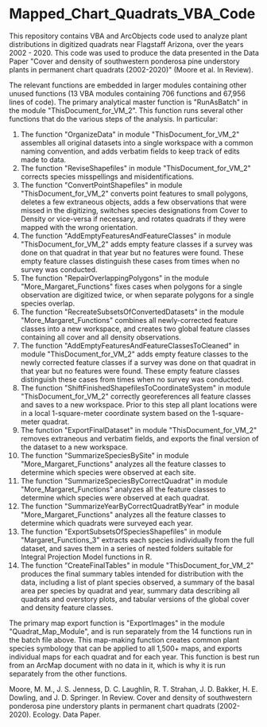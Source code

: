 # Mapped_Chart_Quadrats_VBA_Code
This repository contains VBA and ArcObjects code used to analyze plant distributions in digitized quadrats near Flagstaff Arizona, over the years 2002 - 2020.
This code was used to produce the data presented in the Data Paper "Cover and density of southwestern ponderosa pine understory plants in permanent chart quadrats (2002-2020)" (Moore et al. In Review).

The relevant functions are embedded in larger modules containing other unused functions (13 VBA modules containing 706 functions and 67,956 lines of code).  The primary analytical master function is "RunAsBatch" in the module "ThisDocument_for_VM_2".  This function runs several other functions that do the various steps of the analysis. In particular:
  1) The function "OrganizeData" in module "ThisDocument_for_VM_2" assembles all original datasets into a single workspace with a common naming convention, and adds verbatim fields to keep track of edits made to data.
  2) The function "ReviseShapefiles" in module "ThisDocument_for_VM_2" corrects species misspellings and misidentifications.
  3) The function "ConvertPointShapefiles" in module "ThisDocument_for_VM_2" converts point features to small polygons, deletes a few extraneous objects, adds a few observations that were missed in the digitizing, switches species designations from Cover to Density or vice-versa if necessary, and rotates quadrats if they were mapped with the wrong orientation.
  4) The function "AddEmptyFeaturesAndFeatureClasses" in module "ThisDocument_for_VM_2" adds empty feature classes if a survey was done on that quadrat in that year but no features were found.  These empty feature classes distinguish these cases from times when no survey was conducted.
  5) The function "RepairOverlappingPolygons" in the module "More_Margaret_Functions" fixes cases when polygons for a single observation are digitized twice, or when separate polygons for a single species overlap.
  6) The function "RecreateSubsetsOfConvertedDatasets" in the module "More_Margaret_Functions" combines all newly-corrected feature classes into a new workspace, and creates two global feature classes containing all cover and all density observations.
  7) The function "AddEmptyFeaturesAndFeatureClassesToCleaned" in module "ThisDocument_for_VM_2" adds empty feature classes to the newly corrected feature classes if a survey was done on that quadrat in that year but no features were found.  These empty feature classes distinguish these cases from times when no survey was conducted.
  8) The function "ShiftFinishedShapefilesToCoordinateSystem" in module "ThisDocument_for_VM_2" correctly georeferences all feature classes and saves to a new workspace.  Prior to this step all plant locations were in a local 1-square-meter coordinate system based on the 1-square-meter quadrat.
  9) The function "ExportFinalDataset" in module "ThisDocument_for_VM_2" removes extraneous and verbatim fields, and exports the final version of the dataset to a new workspace.
  10) The function "SummarizeSpeciesBySite" in module "More_Margaret_Functions" analyzes all the feature classes to determine which species were observed at each site.
  11) The function "SummarizeSpeciesByCorrectQuadrat" in module "More_Margaret_Functions" analyzes all the feature classes to determine which species were observed at each quadrat.
  12) The function "SummarizeYearByCorrectQuadratByYear" in module "More_Margaret_Functions" analyzes all the feature classes to determine which quadrats were surveyed each year.
  13) The function "ExportSubsetsOfSpeciesShapefiles" in module "Margaret_Functions_3" extracts each species individually from the full dataset, and saves them in a series of nested folders suitable for Integral Projection Model functions in R.
  14) The function "CreateFinalTables" in module "ThisDocument_for_VM_2" produces the final summary tables intended for distribution with the data, including a list of plant species observed, a summary of the basal area per species by quadrat and year, summary data describing all quadrats and overstory plots, and tabular versions of the global cover and density feature classes.

The primary map export function is "ExportImages" in the module "Quadrat_Map_Module", and is run separately from the 14 functions run in the batch file above. This map-making function creates common plant species symbology that can be applied to all 1,500+ maps, and exports individual maps for each quadrat and for each year.  This function is best run from an ArcMap document with no data in it, which is why it is run separately from the other functions.

Moore, M. M., J. S. Jenness, D. C. Laughlin, R. T. Strahan, J. D. Bakker, H. E. Dowling, and J. D. Springer. In Review. Cover and density of southwestern ponderosa pine understory plants in permanent chart quadrats (2002-2020). Ecology. Data Paper.
